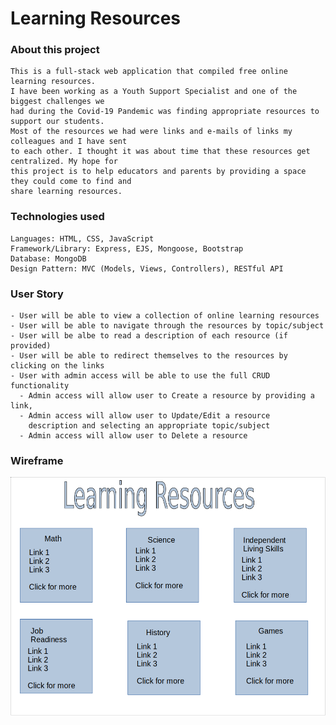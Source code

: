 # Learning Resources

### About this project

    This is a full-stack web application that compiled free online learning resources. 
    I have been working as a Youth Support Specialist and one of the biggest challenges we 
    had during the Covid-19 Pandemic was finding appropriate resources to support our students. 
    Most of the resources we had were links and e-mails of links my colleagues and I have sent 
    to each other. I thought it was about time that these resources get centralized. My hope for 
    this project is to help educators and parents by providing a space they could come to find and 
    share learning resources. 

### Technologies used
    
    Languages: HTML, CSS, JavaScript
    Framework/Library: Express, EJS, Mongoose, Bootstrap
    Database: MongoDB
    Design Pattern: MVC (Models, Views, Controllers), RESTful API

### User Story
    - User will be able to view a collection of online learning resources
    - User will be able to navigate through the resources by topic/subject
    - User will be albe to read a description of each resource (if provided)
    - User will be able to redirect themselves to the resources by clicking on the links
    - User with admin access will be able to use the full CRUD functionality
      - Admin access will allow user to Create a resource by providing a link, 
      - Admin access will allow user to Update/Edit a resource
        description and selecting an appropriate topic/subject
      - Admin access will allow user to Delete a resource
  
### Wireframe

<img src="assets/img/wireframe.png">